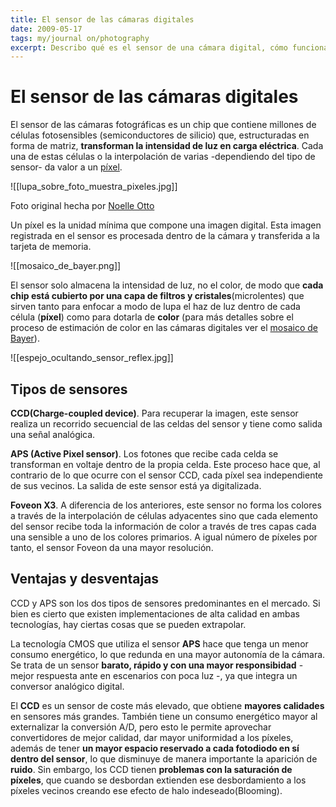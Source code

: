 ```yaml
---
title: El sensor de las cámaras digitales
date: 2009-05-17
tags: my/journal on/photography
excerpt: Describo qué es el sensor de una cámara digital, cómo funciona y comparo algunas opciones del mercado.
---
```


# El sensor de las cámaras digitales

El sensor de las cámaras fotográficas es un chip que contiene millones de células fotosensibles (semiconductores de silicio) que, estructuradas en forma de matriz, **transforman la intensidad de luz en carga eléctrica**. Cada una de estas células o la interpolación de varias -dependiendo del tipo de sensor- da valor a un [píxel](http://es.wikipedia.org/wiki/Píxel).

<Photo name="lupa_sobre_foto_muestra_pixeles.jpg" alt="Una mano sujeta una lupa que muestra simbólicamente los píxeles de una fotografía de paisaje" />

![[lupa_sobre_foto_muestra_pixeles.jpg]]

Foto original hecha por [Noelle Otto](https://www.pexels.com/photo/close-up-photography-of-magnifying-glass-906055/)

Un píxel es la unidad mínima que compone una imagen digital. Esta imagen registrada en el sensor es procesada dentro de la cámara y transferida a la tarjeta de memoria.


![[mosaico_de_bayer.png]]
<Photo name="mosaico_de_bayer.png" alt="Capa de filtros y cristales de un sensor" />

El sensor solo almacena la intensidad de luz, no el color, de modo que **cada chip está cubierto por una capa de filtros y cristales**(microlentes) que sirven tanto para enfocar a modo de lupa el haz de luz dentro de cada célula (**píxel**) como para dotarla de **color** (para más detalles sobre el proceso de estimación de color en las cámaras digitales ver el [mosaico de Bayer](http://es.wikipedia.org/wiki/Mosaico_de_Bayer)).

![[espejo_ocultando_sensor_reflex.jpg]]
<Photo :breakpoints="['md', 'lg', 'xl']" name="espejo_ocultando_sensor_reflex.jpg" alt="Vista de detalle de un sensor de cámara réflex" />

## Tipos de sensores

**CCD(Charge-coupled device)**. Para recuperar la imagen, este sensor realiza un recorrido secuencial de las celdas del sensor y tiene como salida una señal analógica.

**APS (Active Pixel sensor)**. Los fotones que recibe cada celda se transforman en voltaje dentro de la propia celda. Este proceso hace que, al contrario de lo que ocurre con el sensor CCD, cada píxel sea independiente de sus vecinos. La salida de este sensor está ya digitalizada.

**Foveon X3**. A diferencia de los anteriores, este sensor no forma los colores a través de la interpolación de células adyacentes sino que cada elemento del sensor recibe toda la información de color a través de tres capas cada una sensible a uno de los colores primarios. A igual número de píxeles por tanto, el sensor Foveon da una mayor resolución.

## Ventajas y desventajas

CCD y APS son los dos tipos de sensores predominantes en el mercado. Si bien es cierto que existen implementaciones de alta calidad en ambas tecnologías, hay ciertas cosas que se pueden extrapolar.

La tecnología CMOS que utiliza el sensor **APS** hace que tenga un menor consumo energético, lo que redunda en una mayor autonomía de la cámara. Se trata de un sensor **barato, rápido y con una mayor responsibidad** -mejor respuesta ante en escenarios con poca luz -, ya que integra un conversor analógico digital.

El **CCD** es un sensor de coste más elevado, que obtiene **mayores calidades** en sensores más grandes. También tiene un consumo energético mayor al externalizar la conversión A/D, pero esto le permite aprovechar convertidores de mejor calidad, dar mayor uniformidad a los píxeles, además de tener **un mayor espacio reservado a cada fotodiodo en sí dentro del sensor**, lo que disminuye de manera importante la aparición de **ruido**. Sin embargo, los CCD tienen **problemas con la saturación de píxeles**, que cuando se desbordan extienden ese desbordamiento a los píxeles vecinos creando ese efecto de halo indeseado(Blooming).

